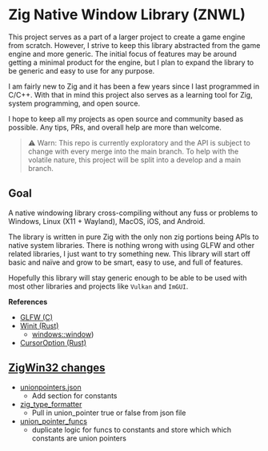 # Zig Native Window Library (ZNWL)

This project serves as a part of a larger project to create a game engine from scratch. However, I strive to keep this library abstracted from the game engine and more generic. The initial focus of features may be around getting a minimal product for the engine, but I plan to expand the library to be generic and easy to use for any purpose.

I am fairly new to Zig and it has been a few years since I last programmed in C/C++. With that in mind this project also serves as a learning tool for Zig, system programming, and open source.

I hope to keep all my projects as open source and community based as possible. Any tips, PRs, and overall help are more than welcome.

> ⚠️ Warn: This repo is currently exploratory and the API is subject to change with every merge into the main branch. To help with the volatile nature, this project will be split into a develop and a main branch.

## Goal

A native windowing library cross-compiling without any fuss or problems to Windows, Linux (X11 + Wayland), MacOS, iOS, and Android.

The library is written in pure Zig with the only non zig portions being APIs to native system libraries. There is nothing wrong with using GLFW and other related libraries, I just want to try something new. This library will start off basic and naïve and grow to be smart, easy to use, and full of features.

Hopefully this library will stay generic enough to be able to be used with most other libraries and projects like `Vulkan` and `ImGUI`.

**References**

- [GLFW (C)](https://www.glfw.org/docs/3.3/window_guide.html)
- [Winit (Rust)](https://github.com/rust-windowing/winit)
  - [windows::window](https://github.com/rust-windowing/winit/blob/4cd6877e8e19e7e1ba957a409394dca1af4afcdd/src/platform_impl/windows/window.rs#L432))
- [CursorOption (Rust)](https://docs.rs/cursor-icon/latest/cursor_icon/)

## [ZigWin32 changes](https://github.com/marlersoft/zigwin32gen/)

- [unionpointers.json](https://github.com/marlersoft/zigwin32gen/blob/e27e3b2adfefe1f517e459d4aa07e39d2d0c7e7f/unionpointers.json#L5)
  - Add section for constants
- [zig_type_formatter](https://github.com/marlersoft/zigwin32gen/blob/e27e3b2adfefe1f517e459d4aa07e39d2d0c7e7f/src/genzig.zig#L1511)
  - Pull in union_pointer true or false from json file
- [union_pointer_funcs](https://github.com/marlersoft/zigwin32gen/blob/e27e3b2adfefe1f517e459d4aa07e39d2d0c7e7f/src/genzig.zig#L802)
  - duplicate logic for funcs to constants and store which which constants are union pointers
